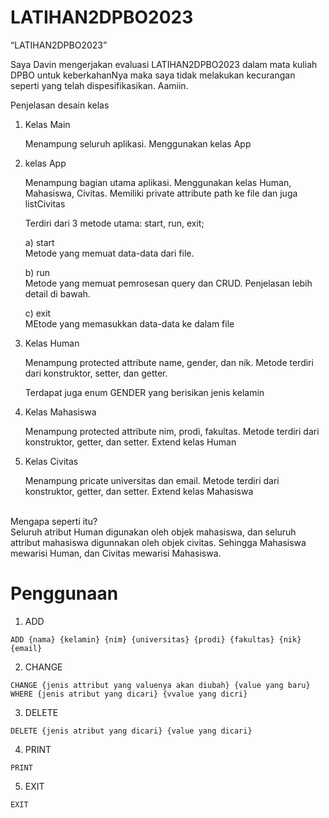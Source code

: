 # LATIHAN2DPBO2023
“LATIHAN2DPBO2023”

Saya Davin mengerjakan evaluasi LATIHAN2DPBO2023 dalam mata kuliah DPBO untuk keberkahanNya maka saya tidak melakukan kecurangan seperti yang telah dispesifikasikan. Aamiin.

Penjelasan desain kelas

1. Kelas Main
  
    Menampung seluruh aplikasi. Menggunakan kelas App
    
 2. kelas App
 
    Menampung bagian utama aplikasi. Menggunakan kelas Human, Mahasiswa, Civitas. Memiliki private attribute path ke file dan juga listCivitas
    
    Terdiri dari 3 metode utama: start, run, exit;
    
      a) start <br>
        Metode yang memuat data-data dari file.
        
      b) run <br>
        Metode yang memuat pemrosesan query dan CRUD. Penjelasan lebih detail di bawah.
        
      c) exit <br>
        MEtode yang memasukkan data-data ke dalam file
  
 3. Kelas Human
  
    Menampung protected attribute name, gender, dan nik. Metode terdiri dari konstruktor, setter, dan getter.
    
    Terdapat juga enum GENDER yang berisikan jenis kelamin
 
  4. Kelas Mahasiswa
  
     Menampung protected attribute nim, prodi, fakultas. Metode terdiri dari konstruktor, getter, dan setter. Extend kelas Human
     
  5. Kelas Civitas
  
     Menampung pricate universitas dan email. Metode terdiri dari konstruktor, getter, dan setter. Extend kelas Mahasiswa
     
  <br>
  Mengapa seperti itu? <br>
  Seluruh atribut Human digunakan oleh objek mahasiswa, dan seluruh attribut mahasiswa digunnakan oleh objek civitas. Sehingga Mahasiswa mewarisi Human, dan Civitas mewarisi Mahasiswa.
  
  # Penggunaan

  1. ADD 
  
  
    ADD {nama} {kelamin} {nim} {universitas} {prodi} {fakultas} {nik} {email}
  
  
  2. CHANGE
  
  
    CHANGE {jenis attribut yang valuenya akan diubah} {value yang baru} WHERE {jenis atribut yang dicari} {vvalue yang dicri}
  
  
  3. DELETE 
  
  
    DELETE {jenis atribut yang dicari} {value yang dicari}


  4. PRINT
  
    PRINT
  
  5. EXIT
  
    EXIT
